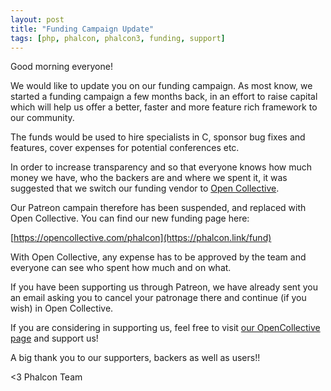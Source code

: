 ```yaml
---
layout: post
title: "Funding Campaign Update"
tags: [php, phalcon, phalcon3, funding, support]
---
```


Good morning everyone!

We would like to update you on our funding campaign. As most know, we started a funding campaign a few months back, in an effort to raise capital which will help us offer a better, faster and more feature rich framework to our community. 
 
The funds would be used to hire specialists in C, sponsor bug fixes and features, cover expenses for potential conferences etc.

In order to increase transparency and so that everyone knows how much money we have, who the backers are and where we spent it, it was suggested that we switch our funding vendor to [Open Collective](https://opencollective.com).

Our Patreon campain therefore has been suspended, and replaced with Open Collective. You can find our new funding page here:

[https://opencollective.com/phalcon](https://phalcon.link/fund)

With Open Collective, any expense has to be approved by the team and everyone can see who spent how much and on what.

If you have been supporting us through Patreon, we have already sent you an email asking you to cancel your patronage there and continue (if you wish) in Open Collective.

If you are considering in supporting us, feel free to visit [our OpenCollective page](https://phalcon.link/fund) and support us!

A big thank you to our supporters, backers as well as users!! 


<3 Phalcon Team

